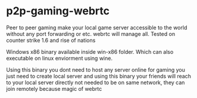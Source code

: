 # p2p-gaming-webrtc
Peer to peer gaming make your local game server accessible to the world without any port forwarding or etc. webrtc will manage all. Tested on counter strike 1.6 and rise of nations

Windows x86 binary available inside win-x86 folder. Which can also executable on linux enviorment using wine.

Using this binary you dont need to host any server online for gaming you just need to create local server and using this binary your friends will reach to your local server directly not needed to be on same network, they can join remotely because magic of webrtc

